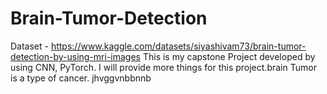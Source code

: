 # Brain-Tumor-Detection
Dataset - https://www.kaggle.com/datasets/siyashivam73/brain-tumor-detection-by-using-mri-images
This is my capstone Project developed by using CNN, PyTorch. I will provide more things for this project.brain Tumor is a type of cancer.
jhvggvnbbnnb
